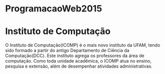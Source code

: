 # ProgramacaoWeb2015
<!DOCTYPE html>
<html>
	<head>
		<meta charset = "UTF8" />
		<link rel="stylesheet" type="text/css" href="1CSS.css">
		<title>Instituto de Computação</title>	
	</head>
	<body>
		<h1>Instituto de Computação</h1>
		<p>
			O Instituto de Computação(ICOMP) é o mais novo instituto da UFAM, tendo sido formado a partir do antigo Departamento de Ciência da Computação(DCC). Este instituto agrega os professores da área de computação. Como toda unidade acadêmica, o ICOMP atua no ensino, pesquisa e extensão, além de desempenhar atividades administrativas. 
		</p>
	</body>
</html>
